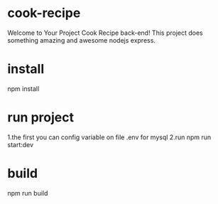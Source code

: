 # cook-recipe
Welcome to Your Project  Cook Recipe back-end! This project does something amazing and awesome nodejs express.

# install
npm install

# run project
1.the first you can config variable on file .env for mysql
2.run npm run start:dev

# build
npm run build



